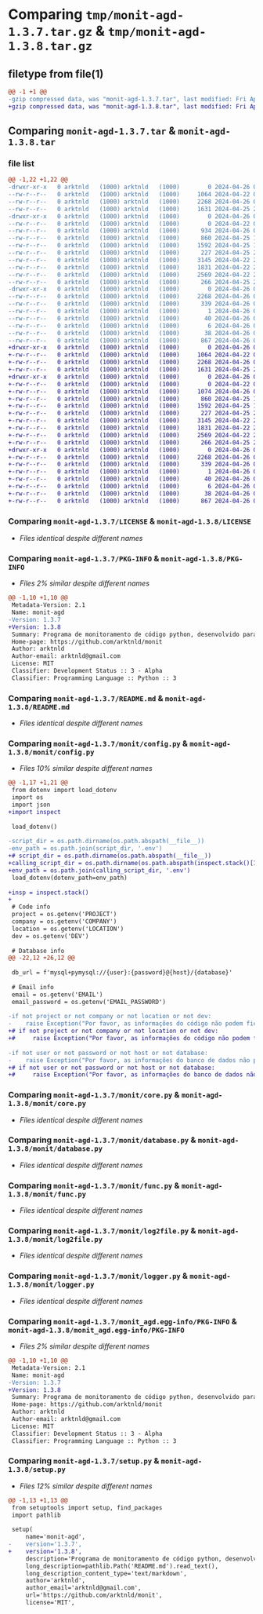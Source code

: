 # Comparing `tmp/monit-agd-1.3.7.tar.gz` & `tmp/monit-agd-1.3.8.tar.gz`

## filetype from file(1)

```diff
@@ -1 +1 @@
-gzip compressed data, was "monit-agd-1.3.7.tar", last modified: Fri Apr 26 01:29:41 2024, max compression
+gzip compressed data, was "monit-agd-1.3.8.tar", last modified: Fri Apr 26 01:33:49 2024, max compression
```

## Comparing `monit-agd-1.3.7.tar` & `monit-agd-1.3.8.tar`

### file list

```diff
@@ -1,22 +1,22 @@
-drwxr-xr-x   0 arktnld   (1000) arktnld   (1000)        0 2024-04-26 01:29:41.317516 monit-agd-1.3.7/
--rw-r--r--   0 arktnld   (1000) arktnld   (1000)     1064 2024-04-22 01:06:10.000000 monit-agd-1.3.7/LICENSE
--rw-r--r--   0 arktnld   (1000) arktnld   (1000)     2268 2024-04-26 01:29:41.317516 monit-agd-1.3.7/PKG-INFO
--rw-r--r--   0 arktnld   (1000) arktnld   (1000)     1631 2024-04-25 22:35:22.000000 monit-agd-1.3.7/README.md
-drwxr-xr-x   0 arktnld   (1000) arktnld   (1000)        0 2024-04-26 01:29:41.314183 monit-agd-1.3.7/monit/
--rw-r--r--   0 arktnld   (1000) arktnld   (1000)        0 2024-04-22 01:06:10.000000 monit-agd-1.3.7/monit/__init__.py
--rw-r--r--   0 arktnld   (1000) arktnld   (1000)      934 2024-04-26 01:29:09.000000 monit-agd-1.3.7/monit/config.py
--rw-r--r--   0 arktnld   (1000) arktnld   (1000)      860 2024-04-25 17:07:54.000000 monit-agd-1.3.7/monit/core.py
--rw-r--r--   0 arktnld   (1000) arktnld   (1000)     1592 2024-04-25 16:30:27.000000 monit-agd-1.3.7/monit/database.py
--rw-r--r--   0 arktnld   (1000) arktnld   (1000)      227 2024-04-25 22:34:06.000000 monit-agd-1.3.7/monit/error.py
--rw-r--r--   0 arktnld   (1000) arktnld   (1000)     3145 2024-04-22 21:01:19.000000 monit-agd-1.3.7/monit/func.py
--rw-r--r--   0 arktnld   (1000) arktnld   (1000)     1831 2024-04-22 23:15:08.000000 monit-agd-1.3.7/monit/log2file.py
--rw-r--r--   0 arktnld   (1000) arktnld   (1000)     2569 2024-04-22 23:04:24.000000 monit-agd-1.3.7/monit/logger.py
--rw-r--r--   0 arktnld   (1000) arktnld   (1000)      266 2024-04-25 23:01:36.000000 monit-agd-1.3.7/monit/verify_env.py
-drwxr-xr-x   0 arktnld   (1000) arktnld   (1000)        0 2024-04-26 01:29:41.317516 monit-agd-1.3.7/monit_agd.egg-info/
--rw-r--r--   0 arktnld   (1000) arktnld   (1000)     2268 2024-04-26 01:29:41.000000 monit-agd-1.3.7/monit_agd.egg-info/PKG-INFO
--rw-r--r--   0 arktnld   (1000) arktnld   (1000)      339 2024-04-26 01:29:41.000000 monit-agd-1.3.7/monit_agd.egg-info/SOURCES.txt
--rw-r--r--   0 arktnld   (1000) arktnld   (1000)        1 2024-04-26 01:29:41.000000 monit-agd-1.3.7/monit_agd.egg-info/dependency_links.txt
--rw-r--r--   0 arktnld   (1000) arktnld   (1000)       40 2024-04-26 01:29:41.000000 monit-agd-1.3.7/monit_agd.egg-info/requires.txt
--rw-r--r--   0 arktnld   (1000) arktnld   (1000)        6 2024-04-26 01:29:41.000000 monit-agd-1.3.7/monit_agd.egg-info/top_level.txt
--rw-r--r--   0 arktnld   (1000) arktnld   (1000)       38 2024-04-26 01:29:41.317516 monit-agd-1.3.7/setup.cfg
--rw-r--r--   0 arktnld   (1000) arktnld   (1000)      867 2024-04-26 01:29:15.000000 monit-agd-1.3.7/setup.py
+drwxr-xr-x   0 arktnld   (1000) arktnld   (1000)        0 2024-04-26 01:33:49.304427 monit-agd-1.3.8/
+-rw-r--r--   0 arktnld   (1000) arktnld   (1000)     1064 2024-04-22 01:06:10.000000 monit-agd-1.3.8/LICENSE
+-rw-r--r--   0 arktnld   (1000) arktnld   (1000)     2268 2024-04-26 01:33:49.301093 monit-agd-1.3.8/PKG-INFO
+-rw-r--r--   0 arktnld   (1000) arktnld   (1000)     1631 2024-04-25 22:35:22.000000 monit-agd-1.3.8/README.md
+drwxr-xr-x   0 arktnld   (1000) arktnld   (1000)        0 2024-04-26 01:33:49.301093 monit-agd-1.3.8/monit/
+-rw-r--r--   0 arktnld   (1000) arktnld   (1000)        0 2024-04-22 01:06:10.000000 monit-agd-1.3.8/monit/__init__.py
+-rw-r--r--   0 arktnld   (1000) arktnld   (1000)     1074 2024-04-26 01:33:37.000000 monit-agd-1.3.8/monit/config.py
+-rw-r--r--   0 arktnld   (1000) arktnld   (1000)      860 2024-04-25 17:07:54.000000 monit-agd-1.3.8/monit/core.py
+-rw-r--r--   0 arktnld   (1000) arktnld   (1000)     1592 2024-04-25 16:30:27.000000 monit-agd-1.3.8/monit/database.py
+-rw-r--r--   0 arktnld   (1000) arktnld   (1000)      227 2024-04-25 22:34:06.000000 monit-agd-1.3.8/monit/error.py
+-rw-r--r--   0 arktnld   (1000) arktnld   (1000)     3145 2024-04-22 21:01:19.000000 monit-agd-1.3.8/monit/func.py
+-rw-r--r--   0 arktnld   (1000) arktnld   (1000)     1831 2024-04-22 23:15:08.000000 monit-agd-1.3.8/monit/log2file.py
+-rw-r--r--   0 arktnld   (1000) arktnld   (1000)     2569 2024-04-22 23:04:24.000000 monit-agd-1.3.8/monit/logger.py
+-rw-r--r--   0 arktnld   (1000) arktnld   (1000)      266 2024-04-25 23:01:36.000000 monit-agd-1.3.8/monit/verify_env.py
+drwxr-xr-x   0 arktnld   (1000) arktnld   (1000)        0 2024-04-26 01:33:49.301093 monit-agd-1.3.8/monit_agd.egg-info/
+-rw-r--r--   0 arktnld   (1000) arktnld   (1000)     2268 2024-04-26 01:33:49.000000 monit-agd-1.3.8/monit_agd.egg-info/PKG-INFO
+-rw-r--r--   0 arktnld   (1000) arktnld   (1000)      339 2024-04-26 01:33:49.000000 monit-agd-1.3.8/monit_agd.egg-info/SOURCES.txt
+-rw-r--r--   0 arktnld   (1000) arktnld   (1000)        1 2024-04-26 01:33:49.000000 monit-agd-1.3.8/monit_agd.egg-info/dependency_links.txt
+-rw-r--r--   0 arktnld   (1000) arktnld   (1000)       40 2024-04-26 01:33:49.000000 monit-agd-1.3.8/monit_agd.egg-info/requires.txt
+-rw-r--r--   0 arktnld   (1000) arktnld   (1000)        6 2024-04-26 01:33:49.000000 monit-agd-1.3.8/monit_agd.egg-info/top_level.txt
+-rw-r--r--   0 arktnld   (1000) arktnld   (1000)       38 2024-04-26 01:33:49.304427 monit-agd-1.3.8/setup.cfg
+-rw-r--r--   0 arktnld   (1000) arktnld   (1000)      867 2024-04-26 01:33:45.000000 monit-agd-1.3.8/setup.py
```

### Comparing `monit-agd-1.3.7/LICENSE` & `monit-agd-1.3.8/LICENSE`

 * *Files identical despite different names*

### Comparing `monit-agd-1.3.7/PKG-INFO` & `monit-agd-1.3.8/PKG-INFO`

 * *Files 2% similar despite different names*

```diff
@@ -1,10 +1,10 @@
 Metadata-Version: 2.1
 Name: monit-agd
-Version: 1.3.7
+Version: 1.3.8
 Summary: Programa de monitoramento de código python, desenvolvido para ser utilizado pelas funcionário da Agência de dados
 Home-page: https://github.com/arktnld/monit
 Author: arktnld
 Author-email: arktnld@gmail.com
 License: MIT
 Classifier: Development Status :: 3 - Alpha
 Classifier: Programming Language :: Python :: 3
```

### Comparing `monit-agd-1.3.7/README.md` & `monit-agd-1.3.8/README.md`

 * *Files identical despite different names*

### Comparing `monit-agd-1.3.7/monit/config.py` & `monit-agd-1.3.8/monit/config.py`

 * *Files 10% similar despite different names*

```diff
@@ -1,17 +1,21 @@
 from dotenv import load_dotenv
 import os
 import json
+import inspect
 
 load_dotenv()
 
-script_dir = os.path.dirname(os.path.abspath(__file__))
-env_path = os.path.join(script_dir, '.env')
+# script_dir = os.path.dirname(os.path.abspath(__file__))
+calling_script_dir = os.path.dirname(os.path.abspath(inspect.stack()[1].filename))
+env_path = os.path.join(calling_script_dir, '.env')
 load_dotenv(dotenv_path=env_path)
 
+insp = inspect.stack()
+
 # Code info
 project = os.getenv('PROJECT')
 company = os.getenv('COMPANY')
 location = os.getenv('LOCATION')
 dev = os.getenv('DEV')
 
 # Database info
@@ -22,12 +26,12 @@
 
 db_url = f'mysql+pymysql://{user}:{password}@{host}/{database}'
 
 # Email info
 email = os.getenv('EMAIL')
 email_password = os.getenv('EMAIL_PASSWORD')
 
-if not project or not company or not location or not dev:
-    raise Exception("Por favor, as informações do código não podem ficar em branco.")
+# if not project or not company or not location or not dev:
+#     raise Exception("Por favor, as informações do código não podem ficar em branco.")
 
-if not user or not password or not host or not database:
-    raise Exception("Por favor, as informações do banco de dados não podem ficar em branco.")
+# if not user or not password or not host or not database:
+#     raise Exception("Por favor, as informações do banco de dados não podem ficar em branco.")
```

### Comparing `monit-agd-1.3.7/monit/core.py` & `monit-agd-1.3.8/monit/core.py`

 * *Files identical despite different names*

### Comparing `monit-agd-1.3.7/monit/database.py` & `monit-agd-1.3.8/monit/database.py`

 * *Files identical despite different names*

### Comparing `monit-agd-1.3.7/monit/func.py` & `monit-agd-1.3.8/monit/func.py`

 * *Files identical despite different names*

### Comparing `monit-agd-1.3.7/monit/log2file.py` & `monit-agd-1.3.8/monit/log2file.py`

 * *Files identical despite different names*

### Comparing `monit-agd-1.3.7/monit/logger.py` & `monit-agd-1.3.8/monit/logger.py`

 * *Files identical despite different names*

### Comparing `monit-agd-1.3.7/monit_agd.egg-info/PKG-INFO` & `monit-agd-1.3.8/monit_agd.egg-info/PKG-INFO`

 * *Files 2% similar despite different names*

```diff
@@ -1,10 +1,10 @@
 Metadata-Version: 2.1
 Name: monit-agd
-Version: 1.3.7
+Version: 1.3.8
 Summary: Programa de monitoramento de código python, desenvolvido para ser utilizado pelas funcionário da Agência de dados
 Home-page: https://github.com/arktnld/monit
 Author: arktnld
 Author-email: arktnld@gmail.com
 License: MIT
 Classifier: Development Status :: 3 - Alpha
 Classifier: Programming Language :: Python :: 3
```

### Comparing `monit-agd-1.3.7/setup.py` & `monit-agd-1.3.8/setup.py`

 * *Files 12% similar despite different names*

```diff
@@ -1,13 +1,13 @@
 from setuptools import setup, find_packages
 import pathlib
 
 setup(
     name='monit-agd',
-    version='1.3.7',
+    version='1.3.8',
     description='Programa de monitoramento de código python, desenvolvido para ser utilizado pelas funcionário da Agência de dados',
     long_description=pathlib.Path('README.md').read_text(),
     long_description_content_type='text/markdown',
     author='arktnld',
     author_email='arktnld@gmail.com',
     url='https://github.com/arktnld/monit',
     license='MIT',
```

